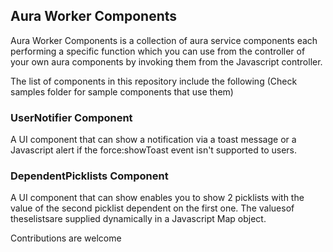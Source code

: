 <!DOCTYPE html>
<html>
	<body>
		<h2>Aura Worker Components</h2>
		<p>Aura Worker Components is a collection of aura service components each performing a specific function which you can use from the controller of your own aura components by invoking them from the Javascript controller.</p>
		<p>The list of components in this repository include the following (Check samples folder for sample components that use them)</p>
		<h3>UserNotifier Component</h3>
		<p>A UI component that can show a notification via a toast message or a Javascript alert if the force:showToast event isn't supported to users.</p>
		<h3>DependentPicklists Component</h3>
		<p>A UI component that can show enables you to show 2 picklists with the value of the second picklist dependent on the first one. The valuesof theselistsare supplied dynamically in a Javascript Map object.</p>		
		<p>Contributions are welcome</p>
	</body>
</html>